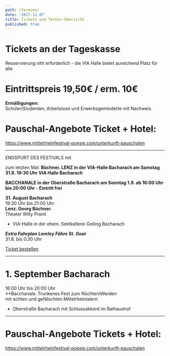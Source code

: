 ```yaml
---
path: /termine/
date: '2017-11-07'
title: Tickets und Termin-Übersicht
published: true
---
```



# Tickets an der Tageskasse 

Resservierung niht erforderlich - die VIA Halle bietet aureichend Platz für alle

# Eintrittspreis  19,50€ / erm. 10€    

**Ermäßigungen:**    
Schüler/Studenten, Arbeitslose und Erwerbsgeminderte mit Nachweis    

# Pauschal-Angebote Ticket + Hotel:   
<a class="links" href="https://www.mittelrheinfestival-poesie.com/unterkunft-pauschalen" target="_blank" rel="noopener noreferrer">
https://www.mittelrheinfestival-poesie.com/unterkunft-pauschalen   </a>         

---


ENDSPURT DES FESTIVALS mit    

zum letzten Mal: **Büchner. LENZ   in der VIA-Halle Bacharach am Samstag  31.8. 19:30 Uhr VIA Halle Bacharach**

**BACCHANALE in der Oberstraße Bacharach am Sonntag  1.9. ab 16:00 Uhr bis 20:00 Uhr - Eintritt frei**

**31. August  Bacharach**    
19:30 Uhr bis 21:00 Uhr       
**Lenz. Georg Büchner.**   
Theater Willy Praml    
* VIA-Halle in der ehem. Sektkellerei Geiling Bacharach   

***Extra Fahrplan Loreley Fähre St. Goar***    
31.8. bis 0.30 Uhr         



<a class="links" href="https://www.ticket-regional.de/events.php?mysearchEventtype=bacharach" target="_blank" rel="noopener noreferrer">
Ticket bestellen   </a>    

---   


# 1. September  Bacharach    
16:00 Uhr bis 20:00 Uhr  
**Bacchanale. Trunkenes Fest zum NüchternWerden   
mit echten und gefälschten Mittelrheintalern        
* Oberstraße Bacharach mit Schlussakkord im Rathaushof     

---   

# Pauschal-Angebote Tickets + Hotel:   
<a class="links" href="https://www.mittelrheinfestival-poesie.com/unterkunft-pauschalen" target="_blank" rel="noopener noreferrer">
https://www.mittelrheinfestival-poesie.com/unterkunft-pauschalen   </a>      


